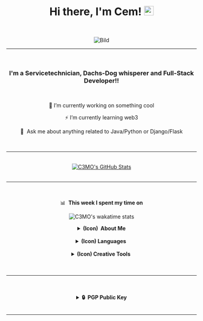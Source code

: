 <center>

# Hi there, I'm Cem! <img src="https://media.giphy.com/media/hvRJCLFzcasrR4ia7z/giphy.gif" width="25px"></a>

</center>
<br />
<p style="text-align: center;">
<img alt="Bild" src="/home/endervouros/Dokumente/Github_README/pictures/giphy (1).gif"/>
</p>

---
<br />
<center>

### I'm a Servicetechnician, Dachs-Dog whisperer and Full-Stack Developer!!
<br />

 🌱 I’m currently working on something cool 

 ⚡  I’m currently learning web3

 💬 &nbsp;Ask me about anything related to Java/Python or Django/Flask
</center>
<br />

---
<br />

<center>
<a href="https://github.com/anuraghazra/github-readme-stats">
<img alt="C3MO's GitHub Stats" src="https://github-readme-stats.vercel.app/api?username=C3MO&show_icons=true&hide_border=false&theme=dracula" />
</a>
</center>
<br />

---
<br />

<center>

📊 &nbsp;**This week I spent my time on**

![C3MO's wakatime stats](https://github-readme-stats.vercel.app/api/wakatime?username=c3mo)</a>

</center>

<center>
<details>
  <summary><b>(Icon)&nbsp;&nbsp;About&nbsp;Me</b></summary>
  <br/>



```
  ____                  ____                      
 / __ \___  ___ ___    / __/__  __ _____________  
/ /_/ / _ \/ -_) _ \  _\ \/ _ \/ // / __/ __/ -_) 
\____/ .__/\__/_//_/ /___/\___/\_,_/_/  \__/\__/  
   _/_/                  __  __   _               
  / __/  _____ ______ __/ /_/ /  (_)__  ___ _     
 / _/| |/ / -_) __/ // / __/ _ \/ / _ \/ _ `/ _ _ 
/___/|___/\__/_/  \_, /\__/_//_/_/_//_/\_, (_|_|_)
                 /___/                /___/       
```
<br />

---

<br />
</details>
<br/>
<details>
  <summary><b>(Icon)&nbsp;Languages&nbsp;</b></summary>
  <br/>

<br />
<br />

---

<br />
<br />
<img alt="Java" width="26px" src="https://cdn.jsdelivr.net/gh/devicons/devicon/icons/java/java-original.svg" />
<img alt="Python" width="26px" src="https://cdn.jsdelivr.net/gh/devicons/devicon/icons/python/python-original.svg" style="padding-right:10px;" />
<img alt="Flask" width="26px" src="https://cdn.jsdelivr.net/gh/devicons/devicon/icons/flask/flask-original.svg" style="padding-right:10px;" />
<img alt="Django" width="26px" src="https://cdn.jsdelivr.net/gh/devicons/devicon/icons/django/django-original.svg" />
<img alt="HTML5" width="26px" src="https://cdn.jsdelivr.net/gh/devicons/devicon/icons/html5/html5-original.svg" style="padding-right:10px;" />
<img alt="CSS3" width="26px" src="https://cdn.jsdelivr.net/gh/devicons/devicon/icons/css3/css3-original.svg" style="padding-right:10px;" />
<img alt="Sass" width="26px" src="https://cdn.jsdelivr.net/gh/devicons/devicon/icons/sass/sass-original.svg" style="padding-right:10px;" />
<img alt="JavaScript" width="26px" src="https://cdn.jsdelivr.net/gh/devicons/devicon/icons/javascript/javascript-original.svg" style="padding-right:10px;" />
<img alt="Gatsby" width="26px" src="https://cdn.jsdelivr.net/gh/devicons/devicon/icons/gatsby/gatsby-original.svg" style="padding-right:10px;" />
<img alt="Node.js" width="26px" src="https://cdn.jsdelivr.net/gh/devicons/devicon/icons/nodejs/nodejs-original.svg" style="padding-right:10px;" />
<img alt="MongoDB" width="26px" src="https://cdn.jsdelivr.net/gh/devicons/devicon/icons/mongodb/mongodb-original.svg" style="padding-right:10px;" />
<img alt="MySQL" width="26px" src="https://cdn.jsdelivr.net/gh/devicons/devicon/icons/mysql/mysql-original.svg" style="padding-right:10px;" />
<img alt="Bash" width="26px" src="https://cdn.jsdelivr.net/gh/devicons/devicon/icons/bash/bash-original.svg" />
<img alt="Bootstrap" width="26px" src="https://cdn.jsdelivr.net/gh/devicons/devicon/icons/bootstrap/bootstrap-original.svg" />
<img alt="Vue.js" width="26px" src="https://cdn.jsdelivr.net/gh/devicons/devicon/icons/vuejs/vuejs-original.svg" />

<br />

---

<br />
<br />

</details>
<br/>
<details>
  <summary><b>(Icon)&nbsp;Creative Tools&nbsp;</b></summary>
  <br/>
<br />

---

<br />
<br />
<img alt="Unix" width="26px" src="https://cdn.jsdelivr.net/gh/devicons/devicon/icons/unix/unix-original.svg" style="padding-right:10px;" />
<img alt="Linux" width="26px" src="https://cdn.jsdelivr.net/gh/devicons/devicon/icons/linux/linux-original.svg" />
<img alt="Visual Studio Code" width="26px" src="https://cdn.jsdelivr.net/gh/devicons/devicon/icons/vscode/vscode-original.svg" style="padding-right:10px;" />
<img alt="Vim" width="26px" src="https://cdn.jsdelivr.net/gh/devicons/devicon/icons/vim/vim-original.svg" style="padding-right:10px;" />
<img alt="SSH" width="26px" src="https://cdn.jsdelivr.net/gh/devicons/devicon/icons/ssh/ssh-original.svg" style="padding-right:10px;" />
<img alt="Git" width="26px" src="https://cdn.jsdelivr.net/gh/devicons/devicon/icons/git/git-original.svg" style="padding-right:10px;" />
<img alt="Github" width="26px" src="https://cdn.jsdelivr.net/gh/devicons/devicon/icons/github/github-original.svg" style="padding-right:10px;" />
<img alt="Trello" width="26px" src="https://cdn.jsdelivr.net/gh/devicons/devicon/icons/trello/trello-plain.svg" style="padding-right:10px;" />
<img alt="Haskell" width="26px" src="https://cdn.jsdelivr.net/gh/devicons/devicon/icons/haskell/haskell-original.svg" style="padding-right:10px;" />
<img alt="Jira" width="26px" src="https://cdn.jsdelivr.net/gh/devicons/devicon/icons/jira/jira-original.svg" style="padding-right:10px;" />
<img alt="Adobe Photoshop" width="26px" src="https://cdn.jsdelivr.net/gh/devicons/devicon/icons/photoshop/photoshop-plain.svg" style="padding-right:10px;" />
<img alt="Adobe XD" width="26px" src="https://cdn.jsdelivr.net/gh/devicons/devicon/icons/xd/xd-plain.svg" style="padding-right:10px;" />
<img alt="Illustrator" width="26px" src="https://cdn.jsdelivr.net/gh/devicons/devicon/icons/illustrator/illustrator-plain.svg" style="padding-right:10px;" />

</details>
<br/>
<br />

---

<br />
<br />
<details>
  <summary><b>🔒&nbsp;&nbsp;PGP&nbsp;Public&nbsp;Key</b></summary>
  <br/>

<br/>

```
-----BEGIN PGP PUBLIC KEY BLOCK-----

-----END PGP PUBLIC KEY BLOCK-----
```
<br/>
</details>

<br/>

---

<br/>
</center>